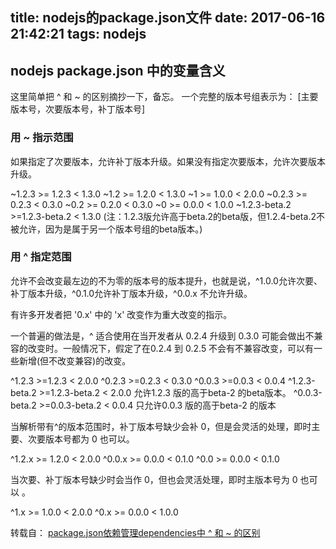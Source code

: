 title: nodejs的package.json文件
date: 2017-06-16 21:42:21
tags: nodejs
---

## nodejs package.json 中的变量含义

这里简单把 ^ 和 ~ 的区别摘抄一下，备忘。
一个完整的版本号组表示为： [主要版本号，次要版本号，补丁版本号]

### 用 ~ 指示范围

如果指定了次要版本，允许补丁版本升级。如果没有指定次要版本，允许次要版本升级。

~1.2.3 >= 1.2.3 < 1.3.0
~1.2 >= 1.2.0 < 1.3.0
~1 >= 1.0.0 < 2.0.0
~0.2.3 >= 0.2.3 < 0.3.0
~0.2 >= 0.2.0 < 0.3.0
~0 >= 0.0.0 < 1.0.0
~1.2.3-beta.2 >=1.2.3-beta.2 < 1.3.0 (注：1.2.3版允许高于beta.2的beta版，但1.2.4-beta.2不被允许，因为是属于另一个版本号组的beta版本。)

### 用 ^ 指定范围

允许不会改变最左边的不为零的版本号的版本提升，也就是说，^1.0.0允许次要、补丁版本升级，^0.1.0允许补丁版本升级，^0.0.x 不允许升级。

有许多开发者把 '0.x' 中的 'x' 改变作为重大改变的指示。

一个普遍的做法是，^ 适合使用在当开发者从 0.2.4 升级到 0.3.0 可能会做出不兼容的改变时。一般情况下，假定了在0.2.4 到 0.2.5 不会有不兼容改变，可以有一些新增(但不改变兼容)的改变。

^1.2.3 >=1.2.3 < 2.0.0
^0.2.3 >=0.2.3 < 0.3.0
^0.0.3 >=0.0.3 < 0.0.4
^1.2.3-beta.2 >=1.2.3-beta.2 < 2.0.0
允许1.2.3 版的高于beta-2 的beta版本。
^0.0.3-beta.2 >=0.0.3-beta.2 < 0.0.4
只允许0.0.3 版的高于beta-2 的版本

当解析带有^的版本范围时，补丁版本号缺少会补 0，但是会灵活的处理，即时主要、次要版本号都为 0 也可以。

^1.2.x >= 1.2.0 < 2.0.0
^0.0.x >= 0.0.0 < 0.1.0
^0.0 >= 0.0.0 < 0.1.0

当次要、补丁版本号缺少时会当作 0，但也会灵活处理，即时主版本号为 0 也可以 。

^1.x >= 1.0.0 < 2.0.0
^0.x >= 0.0.0 < 1.0.0


转载自：
[package.json依赖管理dependencies中 ^ 和 ~ 的区别  ](http://blog.163.com/sdhhqb@126/blog/static/6370553720153147217298/)
